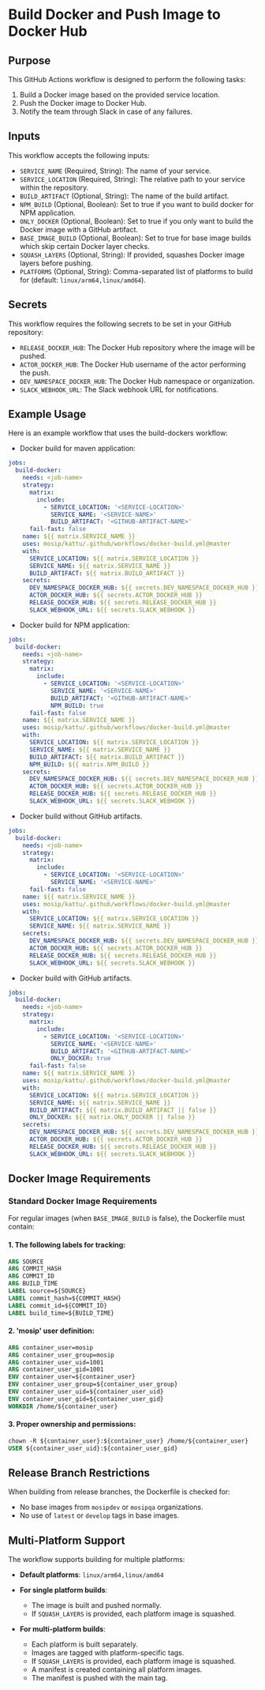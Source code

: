# Build Docker and Push Image to Docker Hub

## Purpose

This GitHub Actions workflow is designed to perform the following tasks:
1. Build a Docker image based on the provided service location.
2. Push the Docker image to Docker Hub.
3. Notify the team through Slack in case of any failures.

## Inputs

This workflow accepts the following inputs:

- `SERVICE_NAME` (Required, String): The name of your service.
- `SERVICE_LOCATION` (Required, String): The relative path to your service within the repository.
- `BUILD_ARTIFACT` (Optional, String): The name of the build artifact.
- `NPM_BUILD` (Optional, Boolean): Set to true if you want to build docker for NPM application.
- `ONLY_DOCKER` (Optional, Boolean): Set to true if you only want to build the Docker image with a GitHub artifact.
- `BASE_IMAGE_BUILD` (Optional, Boolean): Set to true for base image builds which skip certain Docker layer checks.
- `SQUASH_LAYERS` (Optional, String): If provided, squashes Docker image layers before pushing.
- `PLATFORMS` (Optional, String): Comma-separated list of platforms to build for (default: `linux/arm64,linux/amd64`).

## Secrets

This workflow requires the following secrets to be set in your GitHub repository:

- `RELEASE_DOCKER_HUB`: The Docker Hub repository where the image will be pushed.
- `ACTOR_DOCKER_HUB`: The Docker Hub username of the actor performing the push.
- `DEV_NAMESPACE_DOCKER_HUB`: The Docker Hub namespace or organization.
- `SLACK_WEBHOOK_URL`: The Slack webhook URL for notifications.

## Example Usage
Here is an example workflow that uses the build-dockers workflow:

* Docker build for maven application:

```yaml
jobs:
  build-docker:
    needs: <job-name>
    strategy:
      matrix:
        include:
          - SERVICE_LOCATION: '<SERVICE-LOCATION>'
            SERVICE_NAME: '<SERVICE-NAME>'
            BUILD_ARTIFACT: '<GITHUB-ARTIFACT-NAME>'
      fail-fast: false
    name: ${{ matrix.SERVICE_NAME }}
    uses: mosip/kattu/.github/workflows/docker-build.yml@master
    with:
      SERVICE_LOCATION: ${{ matrix.SERVICE_LOCATION }}
      SERVICE_NAME: ${{ matrix.SERVICE_NAME }}
      BUILD_ARTIFACT: ${{ matrix.BUILD_ARTIFACT }}
    secrets:
      DEV_NAMESPACE_DOCKER_HUB: ${{ secrets.DEV_NAMESPACE_DOCKER_HUB }}
      ACTOR_DOCKER_HUB: ${{ secrets.ACTOR_DOCKER_HUB }}
      RELEASE_DOCKER_HUB: ${{ secrets.RELEASE_DOCKER_HUB }}
      SLACK_WEBHOOK_URL: ${{ secrets.SLACK_WEBHOOK }}
```
* Docker build for NPM application:
```yaml
jobs:
  build-docker:
    needs: <job-name>
    strategy:
      matrix:
        include:
          - SERVICE_LOCATION: '<SERVICE-LOCATION>'
            SERVICE_NAME: '<SERVICE-NAME>'
            BUILD_ARTIFACT: '<GITHUB-ARTIFACT-NAME>'
            NPM_BUILD: true
      fail-fast: false
    name: ${{ matrix.SERVICE_NAME }}
    uses: mosip/kattu/.github/workflows/docker-build.yml@master
    with:
      SERVICE_LOCATION: ${{ matrix.SERVICE_LOCATION }}
      SERVICE_NAME: ${{ matrix.SERVICE_NAME }}
      BUILD_ARTIFACT: ${{ matrix.BUILD_ARTIFACT }}
      NPM_BUILD: ${{ matrix.NPM_BUILD }}
    secrets:
      DEV_NAMESPACE_DOCKER_HUB: ${{ secrets.DEV_NAMESPACE_DOCKER_HUB }}
      ACTOR_DOCKER_HUB: ${{ secrets.ACTOR_DOCKER_HUB }}
      RELEASE_DOCKER_HUB: ${{ secrets.RELEASE_DOCKER_HUB }}
      SLACK_WEBHOOK_URL: ${{ secrets.SLACK_WEBHOOK }}
```
* Docker build without GitHub artifacts.
```yaml
jobs:
  build-docker:
    needs: <job-name>
    strategy:
      matrix:
        include:
          - SERVICE_LOCATION: '<SERVICE-LOCATION>'
            SERVICE_NAME: '<SERVICE-NAME>'
      fail-fast: false
    name: ${{ matrix.SERVICE_NAME }}
    uses: mosip/kattu/.github/workflows/docker-build.yml@master
    with:
      SERVICE_LOCATION: ${{ matrix.SERVICE_LOCATION }}
      SERVICE_NAME: ${{ matrix.SERVICE_NAME }}
    secrets:
      DEV_NAMESPACE_DOCKER_HUB: ${{ secrets.DEV_NAMESPACE_DOCKER_HUB }}
      ACTOR_DOCKER_HUB: ${{ secrets.ACTOR_DOCKER_HUB }}
      RELEASE_DOCKER_HUB: ${{ secrets.RELEASE_DOCKER_HUB }}
      SLACK_WEBHOOK_URL: ${{ secrets.SLACK_WEBHOOK }}
```
* Docker build with GitHub artifacts.
```yaml
jobs:
  build-docker:
    needs: <job-name>
    strategy:
      matrix:
        include:
          - SERVICE_LOCATION: '<SERVICE-LOCATION>'
            SERVICE_NAME: '<SERVICE-NAME>'
            BUILD_ARTIFACT: '<GITHUB-ARTIFACT-NAME>'
            ONLY_DOCKER: true
      fail-fast: false
    name: ${{ matrix.SERVICE_NAME }}
    uses: mosip/kattu/.github/workflows/docker-build.yml@master
    with:
      SERVICE_LOCATION: ${{ matrix.SERVICE_LOCATION }}
      SERVICE_NAME: ${{ matrix.SERVICE_NAME }}
      BUILD_ARTIFACT: ${{ matrix.BUILD_ARTIFACT || false }}
      ONLY_DOCKER: ${{ matrix.ONLY_DOCKER || false }}
    secrets:
      DEV_NAMESPACE_DOCKER_HUB: ${{ secrets.DEV_NAMESPACE_DOCKER_HUB }}
      ACTOR_DOCKER_HUB: ${{ secrets.ACTOR_DOCKER_HUB }}
      RELEASE_DOCKER_HUB: ${{ secrets.RELEASE_DOCKER_HUB }}
      SLACK_WEBHOOK_URL: ${{ secrets.SLACK_WEBHOOK }}
```
## Docker Image Requirements

### Standard Docker Image Requirements

For regular images (when `BASE_IMAGE_BUILD` is false), the Dockerfile must contain:

#### 1. The following labels for tracking:
```dockerfile
ARG SOURCE
ARG COMMIT_HASH
ARG COMMIT_ID
ARG BUILD_TIME
LABEL source=${SOURCE}
LABEL commit_hash=${COMMIT_HASH}
LABEL commit_id=${COMMIT_ID}
LABEL build_time=${BUILD_TIME}
```
#### 2. 'mosip' user definition:
```dockerfile
ARG container_user=mosip
ARG container_user_group=mosip
ARG container_user_uid=1001
ARG container_user_gid=1001
ENV container_user=${container_user}
ENV container_user_group=${container_user_group}
ENV container_user_uid=${container_user_uid}
ENV container_user_gid=${container_user_gid}
WORKDIR /home/${container_user}
```
#### 3. Proper ownership and permissions:
```dockerfile
chown -R ${container_user}:${container_user} /home/${container_user}
USER ${container_user_uid}:${container_user_gid}
```
## Release Branch Restrictions

When building from release branches, the Dockerfile is checked for:

- No base images from `mosipdev` or `mosipqa` organizations.
- No use of `latest` or `develop` tags in base images.
## Multi-Platform Support

The workflow supports building for multiple platforms:

- **Default platforms**: `linux/arm64,linux/amd64`

- **For single platform builds**:
  - The image is built and pushed normally.
  -   If  `SQUASH_LAYERS`  is provided, each platform image is squashed.

- **For multi-platform builds**:
  - Each platform is built separately.
  - Images are tagged with platform-specific tags.
  - If `SQUASH_LAYERS` is provided, each platform image is squashed.
  - A manifest is created containing all platform images.
  - The manifest is pushed with the main tag.
